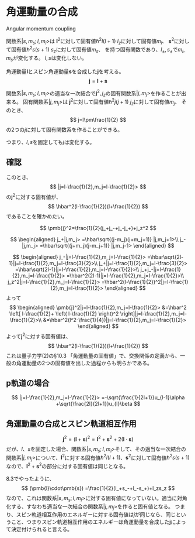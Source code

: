 # 角運動量の合成
Angular momentum coupling

関数系$|s,m_s;l,m_l>$は
$\pmb{l}^2$に対して固有値$\hbar^2l(l+1)$
$l_z$に対して固有値$m_l$、
$\pmb{s}^2$に対して固有値$\hbar^2s(s+1)$
$s_z$に対して固有値$m_s$、
を持つ固有関数であり、$l_\pm,s_\pm$で$m_l,m_s$が変化する。
$l,s$は変化しない。

角運動量$\pmb{l}$とスピン角運動量$\pmb{s}$を合成した$\pmb{j}$を考える。
$$
\pmb{j}=\pmb{l}+\pmb{s}
$$

関数系$|s,m_s;l,m_l>$の適当な一次結合で$\pmb{j}^2,j_z$の固有関数系$|j,m_j>$を作ることが出来る。
固有関数系$|j,m_j>$は
$\pmb{j}^2$に対して固有値$\hbar^2j(j+1)$
$j_z$に対して固有値$m_j$、
そのとき、
$$
j=l\pm\frac{1}{2}
$$
の2つの$j$に対して固有関数系を作ることができる。

つまり、$l,s$を固定しても$j$は変化する。

## 確認

このとき、
$$
|j=l-\frac{1}{2},m_j=l-\frac{1}{2}>
$$
の$\pmb{j}^2$に対する固有値が、
$$
\hbar^2(l-\frac{1}{2})(l+\frac{1}{2})
$$
であることを確かめたい。

$$
\pmb{j}^2=\frac{1}{2}(j_+j_-+j_-j_+)+j_z^2
$$

$$
\begin{aligned}
j_+|j,m_j>
=\hbar\sqrt{(j-m_j)(j+m_j+1)}
|j,m_j+1>\\
j_-|j,m_j>
=\hbar\sqrt{(j+m_j)(j-m_j+1)}
|j,m_j-1>
\end{aligned}
$$

$$
\begin{aligned}
j_-|j=l-\frac{1}{2},m_j=l-\frac{1}{2}>
=\hbar\sqrt{2l-1}|j=l-\frac{1}{2},m_j=l-\frac{3}{2}>\\
j_+|j=l-\frac{1}{2},m_j=l-\frac{3}{2}>
=\hbar\sqrt{2l-1}|j=l-\frac{1}{2},m_j=l-\frac{1}{2}>\\
j_+j_-|j=l-\frac{1}{2},m_j=l-\frac{1}{2}>
=\hbar^2(2l-1)|j=l-\frac{1}{2},m_j=l-\frac{1}{2}>\\
j_z^2|j=l-\frac{1}{2},m_j=l-\frac{1}{2}>
=\hbar^2(l-\frac{1}{2})^2|j=l-\frac{1}{2},m_j=l-\frac{1}{2}>
\end{aligned}
$$
よって
$$
\begin{aligned}
\pmb{j}^2|j=l-\frac{1}{2},m_j=l-\frac{1}{2}>
&=\hbar^2
\left[
l-\frac{1}{2}+
\left(
    l-\frac{1}{2}
\right)^2
\right]|j=l-\frac{1}{2},m_j=l-\frac{1}{2}>\\
&=\hbar^2(l^2-\frac{1}{4})|j=l-\frac{1}{2},m_j=l-\frac{1}{2}>
\end{aligned}
$$
よって$\pmb{j}^2$に対する固有値は、
$$
\hbar^2(l-\frac{1}{2})(l+\frac{1}{2})
$$
これは量子力学(2)の§10.3 「角運動量の固有値」で、交換関係の定義から、一般の角運動量の2つの固有値を出した過程からも明らかである。

## p軌道の場合

$$
|j=l-\frac{1}{2},m_j=l-\frac{1}{2}>
=-\sqrt{\frac{1}{2l+1}}u_{l-1}\alpha
+\sqrt{\frac{2l}{2l+1}}u_{l}\beta
$$

## 角運動量の合成とスピン軌道相互作用

$$
\pmb{j}^2=(\pmb{l}+\pmb{s})^2=\pmb{l}^2+\pmb{s}^2+2(\pmb{l}\cdot\pmb{s})
$$
だが、$l$、$s$を固定した場合、関数系$|s,m_s;l,m_l>$そして、その適当な一次結合の関数系$|j,m_j>$について、$\pmb{l}^2$に対する固有値$\hbar^2l(l+1)$、$\pmb{s}^2$に対して固有値$\hbar^2s(s+1)$なので、$\pmb{l}^2+\pmb{s}^2$の部分に対する固有値は同じとなる。

8.3でやったように、
$$
(\pmb{l}\cdot\pmb{s})
=\frac{1}{2}(l_+s_-+l_-s_+)+l_zs_z
$$
なので、これは関数系$|s,m_s;l,m_l>$に対する固有値になっていない。適当に対角化する、すなわち適当な一次結合の関数系$|j,m_j>$を作ると固有値となる。
つまり、スピン軌道相互作用のエネルギーに対する固有値は$j$が同じなら、同じということ、つまりスピン軌道相互作用のエネルギーは角運動量を合成した$\pmb{j}$によって決定付けられると言える。